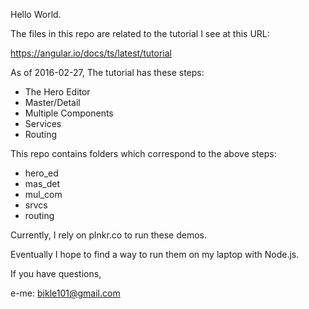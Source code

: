 Hello World.

The files in this repo are related to the tutorial I see at this URL:

https://angular.io/docs/ts/latest/tutorial

As of 2016-02-27, The tutorial has these steps:

  - The Hero Editor
  - Master/Detail
  - Multiple Components
  - Services
  - Routing

This repo contains folders which correspond to the above steps:

  - hero_ed
  - mas_det
  - mul_com
  - srvcs
  - routing

Currently, I rely on plnkr.co to run these demos.

Eventually I hope to find a way to run them on my laptop with Node.js.

If you have questions,

e-me: bikle101@gmail.com
